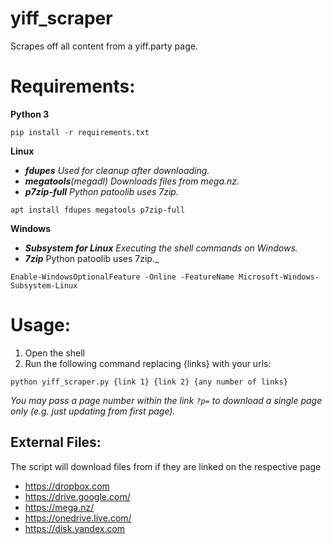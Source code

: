 # yiff_scraper
Scrapes off all content from a yiff.party page.

# Requirements:
**Python 3** 
```
pip install -r requirements.txt
```
**Linux** 
* _**fdupes** Used for cleanup after downloading._
* _**megatools**(megadl) Downloads files from mega.nz._
* _**p7zip-full** Python patoolib uses 7zip._
```
apt install fdupes megatools p7zip-full
```
**Windows**
* _**Subsystem for Linux** Executing the shell commands on Windows._
* _**7zip**_ Python patoolib uses 7zip._
```
Enable-WindowsOptionalFeature -Online -FeatureName Microsoft-Windows-Subsystem-Linux
```

# Usage:
1. Open the shell
2. Run the following command replacing {links} with your urls:
```
python yiff_scraper.py {link 1} {link 2} {any number of links}
```
_You may pass a page number within the link `?p=` to download a single page only (e.g. just updating from first page)._

## External Files:
The script will download files from if they are linked on the respective page
* https://dropbox.com
* https://drive.google.com/
* https://mega.nz/
* https://onedrive.live.com/
* https://disk.yandex.com
